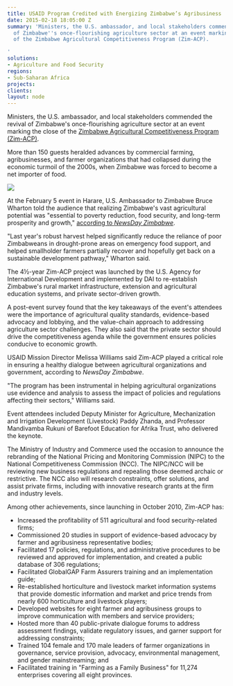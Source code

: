 ```yaml
---
title: USAID Program Credited with Energizing Zimbabwe’s Agribusiness
date: 2015-02-18 18:05:00 Z
summary: 'Ministers, the U.S. ambassador, and local stakeholders commended the revival
  of Zimbabwe''s once-flourishing agriculture sector at an event marking the close
  of the Zimbabwe Agricultural Competitiveness Program (Zim-ACP).

'
solutions:
- Agriculture and Food Security
regions:
- Sub-Saharan Africa
projects: 
clients: 
layout: node
---
```


Ministers, the U.S. ambassador, and local stakeholders commended the revival of Zimbabwe's once-flourishing agriculture sector at an event marking the close of the [Zimbabwe Agricultural Competitiveness Program (Zim-ACP)][1].

More than 150 guests heralded advances by commercial farming, agribusinesses, and farmer organizations that had collapsed during the economic turmoil of the 2000s, when Zimbabwe was forced to become a net importer of food.

![][2]

At the February 5 event in Harare, U.S. Ambassador to Zimbabwe Bruce Wharton told the audience that realizing Zimbabwe's vast agricultural potential was "essential to poverty reduction, food security, and long-term prosperity and growth," [according to _NewsDay Zimbabwe_][3].

"Last year's robust harvest helped significantly reduce the reliance of poor Zimbabweans in drought-prone areas on emergency food support, and helped smallholder farmers partially recover and hopefully get back on a sustainable development pathway," Wharton said.

The 4½-year Zim-ACP project was launched by the U.S. Agency for International Development and implemented by DAI to re-establish Zimbabwe's rural market infrastructure, extension and agricultural education systems, and private sector-driven growth.

A post-event survey found that the key takeaways of the event's attendees were the importance of agricultural quality standards, evidence-based advocacy and lobbying, and the value-chain approach to addressing agriculture sector challenges. They also said that the private sector should drive the competitiveness agenda while the government ensures policies conducive to economic growth.

USAID Mission Director Melissa Williams said Zim-ACP played a critical role in ensuring a healthy dialogue between agricultural organizations and government, according to _NewsDay Zimbabwe_.

"The program has been instrumental in helping agricultural organizations use evidence and analysis to assess the impact of policies and regulations affecting their sectors," Williams said.

Event attendees included Deputy Minister for Agriculture, Mechanization and Irrigation Development (Livestock) Paddy Zhanda, and Professor Mandivamba Rukuni of Barefoot Education for Afrika Trust, who delivered the keynote.

The Ministry of Industry and Commerce used the occasion to announce the rebranding of the National Pricing and Monitoring Commission (NIPC) to the National Competitiveness Commission (NCC). The NIPC/NCC will be reviewing new business regulations and repealing those deemed archaic or restrictive. The NCC also will research constraints, offer solutions, and assist private firms, including with innovative research grants at the firm and industry levels.

Among other achievements, since launching in October 2010, Zim-ACP has:

* Increased the profitability of 511 agricultural and food security-related firms;
* Commissioned 20 studies in support of evidence-based advocacy by farmer and agribusiness representative bodies;
* Facilitated 17 policies, regulations, and administrative procedures to be reviewed and approved for implementation, and created a public database of 306 regulations;
* Facilitated GlobalGAP Farm Assurers training and an implementation guide;
* Re-established horticulture and livestock market information systems that provide domestic information and market and price trends from nearly 600 horticulture and livestock players;
* Developed websites for eight farmer and agribusiness groups to improve communication with members and service providers;
* Hosted more than 40 public-private dialogue forums to address assessment findings, validate regulatory issues, and garner support for addressing constraints;
* Trained 104 female and 170 male leaders of farmer organizations in governance, service provision, advocacy, environmental management, and gender mainstreaming; and
* Facilitated training in "Farming as a Family Business" for 11,274 enterprises covering all eight provinces.

[1]: /our-work/projects/zimbabwe-agricultural-competitiveness-program
[2]: /assets/images/news/Zim-ACP-1_2.jpg
[3]: https://www.newsday.co.zw/2015/02/12/wharton-commends-zim-agric-programme/

